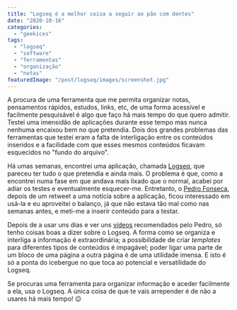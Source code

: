 ```yaml
---
title: "Logseq é a melhor coisa a seguir ao pão com dentes"
date: "2020-10-16"
categories: 
  - "geekices"
tags: 
  - "logseq"
  - "software"
  - "ferramentas"
  - "organização"
  - "notas"
featuredImage: "/post/logseq/images/screenshot.jpg"
---
```


A procura de uma ferramenta que me permita organizar notas, pensamentos rápidos, estudos, links, etc, de uma forma acessível e facilmente pesquisável é algo que faço há mais tempo do que quero admitir. Testei uma imensidão de aplicações durante esse tempo mas nunca nenhuma encaixou bem no que pretendia. Dois dos grandes problemas das ferramentas que testei eram a falta de interligação entre os conteúdos inseridos e a facilidade com que esses mesmos conteúdos ficavam esquecidos no "fundo do arquivo".

Há umas semanas, encontrei uma aplicação, chamada [Logseq](https://github.com/logseq/logseq), que pareceu ter tudo o que pretendia e ainda mais. O problema é que, como a encontrei numa fase em que andava mais lixado que o normal, acabei por adiar os testes e eventualmente esquecer-me. Entretanto, o [Pedro Fonseca](https://twitter.com/PJFDF), depois de um retweet a uma notícia sobre a aplicação, ficou interessado em usá-la e eu aproveitei o balanço, já que não estava tão mal como nas semanas antes, e meti-me a inserir conteúdo para a testar.

Depois de a usar uns dias e ver uns [vídeos](https://www.youtube.com/c/OneStutteringMind) recomendados pelo Pedro, só tenho coisas boas a dizer sobre o Logseq. A forma como se organiza e interliga a informação é extraordinária; a possibilidade de criar *templates* para diferentes tipos de conteúdos é impagável; poder ligar uma parte de um bloco de uma página a outra página é de uma utilidade imensa. E isto é só a ponta do icebergue no que toca ao potencial e versatilidade do Logseq.

Se procuras uma ferramenta para organizar informação e aceder facilmente a ela, usa o Logseq. A única coisa de que te vais arrepender é de não a usares há mais tempo! 😉
